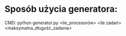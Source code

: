 # Sposób użycia generatora: 
CMD: python generator.py <ile_procesorów> <ile zadań> <maksymalna_długość_zadania> 

